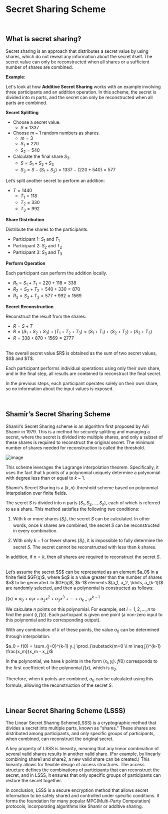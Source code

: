 # Secret Sharing Scheme
<br/>

## What is secret sharing?

Secret sharing is an approach that distributes a secret value by using shares, which do not reveal any information about the secret itself. The secret value can only be reconstructed when all shares or a sufficient number of shares are combined.


**Example:**

Let's look at how **Additive Secret Sharing** works with an example involving three participants and an addition operation. In this scheme, the secret is divided into m parts, and the secret can only be reconstructed when all parts are combined.

**Secret Splitting**

- Choose a secret value.
    - $S = 1337$
- Choose $m - 1$ random numbers as shares.
    - $m = 3$
    - $S_1 = 220$
    - $S_2 = 540$
- Calculate the final share $S_3$.
    - $S = S_1 + S_2 + S_3$
    - $S_3 = S - (S_1 + S_2) = 1337 - (220 + 540) = 577$

Let’s split another secret to perform an addition:

- $T = 1440$
    - $T_1 = 118$
    - $T_2 = 330$
    - $T_3 = 992$

**Share Distribution**

Distribute the shares to the participants.

- Participant 1: $S_1$ and $T_1$
- Participant 2: $S_2$ and $T_2$
- Participant 3: $S_3$ and $T_3$

**Perform Operation**

Each participant can perform the addition locally.

- $R_1 = S_1 + T_1 = 220 + 118 = 338$
- $R_2 = S_2 + T_2 = 540 + 330 = 870$
- $R_3 = S_3 + T_3 = 577 + 992 = 1569$

**Secret Reconstruction**

Reconstruct the result from the shares:

- $R = S + T$
- $R = (S_1 + S_2 + S_3) + (T_1 + T_2 + T_3) = (S_1 + T_1) + (S_2 + T_2) + (S_3 + T_3)$
- $R = 338 + 870 + 1569 = 2777$

<br/>
The overall secret value $R$ is obtained as the sum of two secret values, $S$ and $T$.

Each participant performs individual operations using only their own share, and in the final step, all results are combined to reconstruct the final secret.

In the previous steps, each participant operates solely on their own share, so no information about the input values is exposed.

<br/>

## Shamir’s Secret Sharing Scheme

Shamir’s Secret Sharing scheme is an algorithm first proposed by Adi Shamir in 1979. This is a method for securely splitting and managing a secret, where the secret is divided into multiple shares, and only a subset of these shares is required to reconstruct the original secret. The minimum number of shares needed for reconstruction is called the threshold.

![image](https://github.com/user-attachments/assets/436cbfdf-8020-4962-80ca-7dbe595fed1c)

This scheme leverages the Lagrange interpolation theorem. Specifically, it uses the fact that $k$ points of a polynomial uniquely determine a polynomial with degree less than or equal to $k-1$.

Shamir’s Secret Sharing is a $(k, n)$-threshold scheme based on polynomial interpolation over finite fields. 

The secret $S$ is divided into n parts $(S_1, S_2, \ldots, S_n)$, each of which is referred to as a share. This method satisfies the following two conditions:

1. With $k$ or more shares $(S_i)$, the secret $S$ can be calculated. In other words, once $k$ shares are combined, the secret $S$ can be reconstructed in every combination.

2. With only $k-1$ or fewer shares $(S_i)$, it is impossible to fully determine the secret $S$. The secret cannot be reconstructed with less than $k$ shares.

In addition, if $n = k$, then all shares are required to reconstruct the secret $S$.

<br/>
Let’s assume the secret $S$ can be represented as an element $a_0$ in a finite field $GF(q)$, where $q$ is a value greater than the number of shares $n$ to be generated. In $GF(q)$, $k-1$ elements $(a_1, a_2, \ldots, a_{k-1})$ are randomly selected, and then a polynomial is constructed as follows:

$f(x) = a_0 + a_1x + a_2x^2 + a_3x^3 + \cdots + a_{k-1}x^{k-1}$

We calculate $n$ points on this polynomial. For example, set $i = 1, 2, \ldots, n$ to find the point $(i, f(i))$. Each participant is given one point (a non-zero input to this polynomial and its corresponding output).

With any combination of $k$ of these points, the value $a_0$ can be determined through interpolation.

$a_0 = f(0) = \sum_{j=0}^{k-1} y_j \prod_{\substack{m=0 \\ m \neq j}}^{k-1} \frac{x_m}{x_m - x_j}$

In the polynomial, we have $k$ points in the form $(x_i, y_i)$. $f(0)$ corresponds to the first coefficient of the polynomial $f(x)$, which is $a_0$.

Therefore, when $k$ points are combined, $a_0$ can be calculated using this formula, allowing the reconstruction of the secret $S$.

<br/>

## Linear Secret Sharing Scheme (LSSS)

The Linear Secret Sharing Scheme(LSSS) is a cryptographic method that divides a secret into multiple parts, known as "shares." These shares are distributed among participants, and only specific groups of participants, when combined, can reconstruct the original secret.

A key property of LSSS is linearity, meaning that any linear combination of several valid shares results in another valid share. (For example, by linearly combining share1 and share2, a new valid share can be created.) This linearity allows for flexible design of access structures. The access structure defines the combinations of participants that can reconstruct the secret, and in LSSS, it ensures that only specific groups of participants can restore the secret together.

In conclusion, LSSS is a secure encryption method that allows secret information to be safely shared and controlled under specific conditions. It forms the foundation for many popular MPC(Multi-Party Computation) protocols, incorporating algorithms like Shamir or additive sharing.

